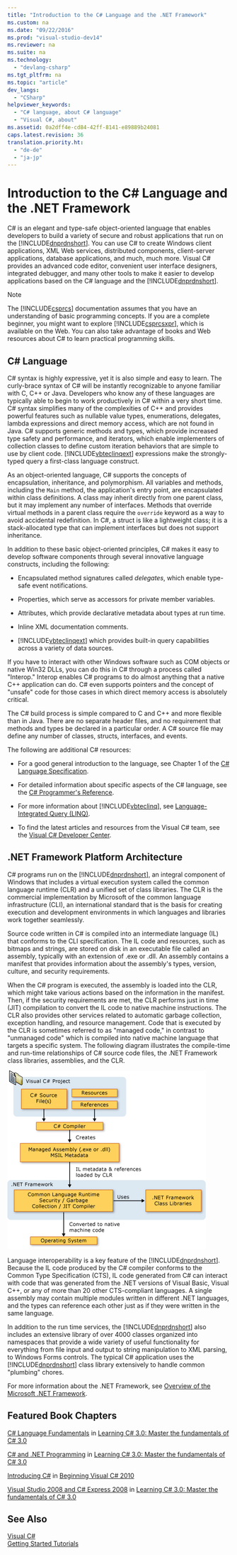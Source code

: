 ```yaml
---
title: "Introduction to the C# Language and the .NET Framework"
ms.custom: na
ms.date: "09/22/2016"
ms.prod: "visual-studio-dev14"
ms.reviewer: na
ms.suite: na
ms.technology: 
  - "devlang-csharp"
ms.tgt_pltfrm: na
ms.topic: "article"
dev_langs: 
  - "CSharp"
helpviewer_keywords: 
  - "C# language, about C# language"
  - "Visual C#, about"
ms.assetid: 0a2dff4e-cd84-42ff-8141-e89889b24081
caps.latest.revision: 36
translation.priority.ht: 
  - "de-de"
  - "ja-jp"
---
```

# Introduction to the C# Language and the .NET Framework
C# is an elegant and type-safe object-oriented language that enables developers to build a variety of secure and robust applications that run on the [!INCLUDE[dnprdnshort](../vs140/includes/dnprdnshort_md.md)]. You can use C# to create Windows client applications, XML Web services, distributed components, client-server applications, database applications, and much, much more. Visual C# provides an advanced code editor, convenient user interface designers, integrated debugger, and many other tools to make it easier to develop applications based on the C# language and the [!INCLUDE[dnprdnshort](../vs140/includes/dnprdnshort_md.md)].  
  
> [!NOTE]
>  The [!INCLUDE[csprcs](../vs140/includes/csprcs_md.md)] documentation assumes that you have an understanding of basic programming concepts. If you are a complete beginner, you might want to explore [!INCLUDE[csprcsxpr](../vs140/includes/csprcsxpr_md.md)], which is available on the Web. You can also take advantage of books and Web resources about C# to learn practical programming skills.  
  
## C# Language  
 C# syntax is highly expressive, yet it is also simple and easy to learn. The curly-brace syntax of C# will be instantly recognizable to anyone familiar with C, C++ or Java. Developers who know any of these languages are typically able to begin to work productively in C# within a very short time. C# syntax simplifies many of the complexities of C++ and provides powerful features such as nullable value types, enumerations, delegates, lambda expressions and direct memory access, which are not found in Java. C# supports generic methods and types, which provide increased type safety and performance, and iterators, which enable implementers of collection classes to define custom iteration behaviors that are simple to use by client code. [!INCLUDE[vbteclinqext](../vs140/includes/vbteclinqext_md.md)] expressions make the strongly-typed query a first-class language construct.  
  
 As an object-oriented language, C# supports the concepts of encapsulation, inheritance, and polymorphism. All variables and methods, including the `Main` method, the application's entry point, are encapsulated within class definitions. A class may inherit directly from one parent class, but it may implement any number of interfaces. Methods that override virtual methods in a parent class require the `override` keyword as a way to avoid accidental redefinition. In C#, a struct is like a lightweight class; it is a stack-allocated type that can implement interfaces but does not support inheritance.  
  
 In addition to these basic object-oriented principles, C# makes it easy to develop software components through several innovative language constructs, including the following:  
  
-   Encapsulated method signatures called *delegates*, which enable type-safe event notifications.  
  
-   Properties, which serve as accessors for private member variables.  
  
-   Attributes, which provide declarative metadata about types at run time.  
  
-   Inline XML documentation comments.  
  
-   [!INCLUDE[vbteclinqext](../vs140/includes/vbteclinqext_md.md)] which provides built-in query capabilities across a variety of data sources.  
  
 If you have to interact with other Windows software such as COM objects or native Win32 DLLs, you can do this in C# through a process called "Interop." Interop enables C# programs to do almost anything that a native C++ application can do. C# even supports pointers and the concept of "unsafe" code for those cases in which direct memory access is absolutely critical.  
  
 The C# build process is simple compared to C and C++ and more flexible than in Java. There are no separate header files, and no requirement that methods and types be declared in a particular order. A C# source file may define any number of classes, structs, interfaces, and events.  
  
 The following are additional C# resources:  
  
-   For a good general introduction to the language, see Chapter 1 of the [C# Language Specification](../vs140/csharp-language-specification.md).  
  
-   For detailed information about specific aspects of the C# language, see the [C# Programmer's Reference](../vs140/csharp-reference.md).  
  
-   For more information about [!INCLUDE[vbteclinq](../vs140/includes/vbteclinq_md.md)], see [Language-Integrated Query (LINQ)](../vs140/linq--language-integrated-query-.md).  
  
-   To find the latest articles and resources from the Visual C# team, see the [Visual C# Developer Center](http://go.microsoft.com/fwlink/?LinkId=47811).  
  
## .NET Framework Platform Architecture  
 C# programs run on the [!INCLUDE[dnprdnshort](../vs140/includes/dnprdnshort_md.md)], an integral component of Windows that includes a virtual execution system called the common language runtime (CLR) and a unified set of class libraries. The CLR is the commercial implementation by Microsoft of the common language infrastructure (CLI), an international standard that is the basis for creating execution and development environments in which languages and libraries work together seamlessly.  
  
 Source code written in C# is compiled into an intermediate language (IL) that conforms to the CLI specification. The IL code and resources, such as bitmaps and strings, are stored on disk in an executable file called an assembly, typically with an extension of .exe or .dll. An assembly contains a manifest that provides information about the assembly's types, version, culture, and security requirements.  
  
 When the C# program is executed, the assembly is loaded into the CLR, which might take various actions based on the information in the manifest. Then, if the security requirements are met, the CLR performs just in time (JIT) compilation to convert the IL code to native machine instructions. The CLR also provides other services related to automatic garbage collection, exception handling, and resource management. Code that is executed by the CLR is sometimes referred to as "managed code," in contrast to "unmanaged code" which is compiled into native machine language that targets a specific system. The following diagram illustrates the compile-time and run-time relationships of C# source code files, the .NET Framework class libraries, assemblies, and the CLR.  
  
 ![From C&#35; source code to machine execution](../vs140/media/netarchitecture.png "NETarchitecture")  
  
 Language interoperability is a key feature of the [!INCLUDE[dnprdnshort](../vs140/includes/dnprdnshort_md.md)]. Because the IL code produced by the C# compiler conforms to the Common Type Specification (CTS), IL code generated from C# can interact with code that was generated from the .NET versions of Visual Basic, Visual C++, or any of more than 20 other CTS-compliant languages. A single assembly may contain multiple modules written in different .NET languages, and the types can reference each other just as if they were written in the same language.  
  
 In addition to the run time services, the [!INCLUDE[dnprdnshort](../vs140/includes/dnprdnshort_md.md)] also includes an extensive library of over 4000 classes organized into namespaces that provide a wide variety of useful functionality for everything from file input and output to string manipulation to XML parsing, to Windows Forms controls. The typical C# application uses the [!INCLUDE[dnprdnshort](../vs140/includes/dnprdnshort_md.md)] class library extensively to handle common "plumbing" chores.  
  
 For more information about the .NET Framework, see [Overview of the Microsoft .NET Framework](assetId:///d05daf50-00fe-45c7-8383-06fe41697355).  
  
## Featured Book Chapters  
 [C# Language Fundamentals](http://go.microsoft.com/fwlink/?LinkId=195416) in [Learning C# 3.0: Master the fundamentals of C# 3.0](http://go.microsoft.com/fwlink/?LinkId=195412)  
  
 [C# and .NET Programming](http://go.microsoft.com/fwlink/?LinkId=195413) in [Learning C# 3.0: Master the fundamentals of C# 3.0](http://go.microsoft.com/fwlink/?LinkId=195412)  
  
 [Introducing C#](http://go.microsoft.com/fwlink/?LinkId=221226) in [Beginning Visual C# 2010](http://go.microsoft.com/fwlink/?LinkId=221214)  
  
 [Visual Studio 2008 and C# Express 2008](http://go.microsoft.com/fwlink/?LinkId=195414) in [Learning C# 3.0: Master the fundamentals of C# 3.0](http://go.microsoft.com/fwlink/?LinkId=195412)  
  
## See Also  
 [Visual C#](../vs140/csharp.md)   
 [Getting Started Tutorials](../vs140/getting-started-with-visual-csharp-and-visual-basic.md)